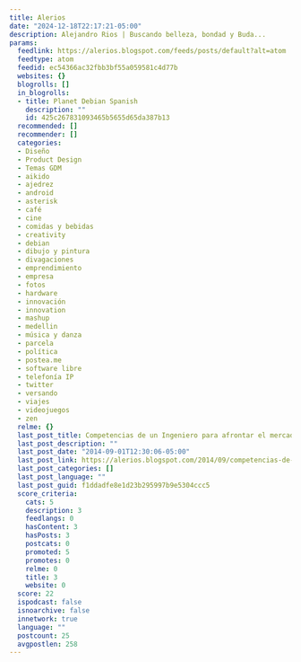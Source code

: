 ```yaml
---
title: Alerios
date: "2024-12-18T22:17:21-05:00"
description: Alejandro Rios | Buscando belleza, bondad y Buda...
params:
  feedlink: https://alerios.blogspot.com/feeds/posts/default?alt=atom
  feedtype: atom
  feedid: ec54366ac32fbb3bf55a059581c4d77b
  websites: {}
  blogrolls: []
  in_blogrolls:
  - title: Planet Debian Spanish
    description: ""
    id: 425c267831093465b5655d65da387b13
  recommended: []
  recommender: []
  categories:
  - Diseño
  - Product Design
  - Temas GDM
  - aikido
  - ajedrez
  - android
  - asterisk
  - café
  - cine
  - comidas y bebidas
  - creativity
  - debian
  - dibujo y pintura
  - divagaciones
  - emprendimiento
  - empresa
  - fotos
  - hardware
  - innovación
  - innovation
  - mashup
  - medellin
  - música y danza
  - parcela
  - política
  - postea.me
  - software libre
  - telefonía IP
  - twitter
  - versando
  - viajes
  - videojuegos
  - zen
  relme: {}
  last_post_title: Competencias de un Ingeniero para afrontar el mercado laboral
  last_post_description: ""
  last_post_date: "2014-09-01T12:30:06-05:00"
  last_post_link: https://alerios.blogspot.com/2014/09/competencias-de-un-ingeniero-para.html
  last_post_categories: []
  last_post_language: ""
  last_post_guid: f1ddadfe8e1d23b295997b9e5304ccc5
  score_criteria:
    cats: 5
    description: 3
    feedlangs: 0
    hasContent: 3
    hasPosts: 3
    postcats: 0
    promoted: 5
    promotes: 0
    relme: 0
    title: 3
    website: 0
  score: 22
  ispodcast: false
  isnoarchive: false
  innetwork: true
  language: ""
  postcount: 25
  avgpostlen: 258
---
```

